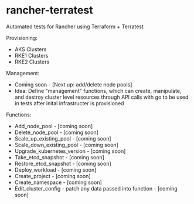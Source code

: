 # rancher-terratest

Automated tests for Rancher using Terraform + Terratest

Provisioning:
- AKS Clusters
- RKE1 Clusters
- RKE2 Clusters

Management:
- Coming soon - [Next up: add/delete node pools]
- Idea: Define "management" functions, which can create, manipulate, and destroy cluster level resources through API calls with go to be used in tests after inital infrastructer is provisioned

Functions:
- Add_node_pool - [coming soon]
- Delete_node_pool - [coming soon]
- Scale_up_existing_pool - [coming soon]
- Scale_down_existing_pool - [coming soon]
- Upgrade_kubernetes_version - [coming soon]
- Take_etcd_snapshot - [coming soon]
- Restore_etcd_snapshot - [coming soon]
- Deploy_workload - [coming soon]
- Create_project - [coming soon]
- Create_namespace - [coming soon]
- Edit_cluster_config - patch any data passed into function - [coming soon]
